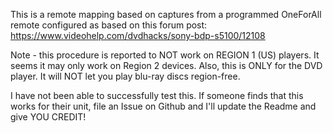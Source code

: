 This is a remote mapping based on captures from a programmed OneForAll remote configured as based on this forum post: https://www.videohelp.com/dvdhacks/sony-bdp-s5100/12108

Note - this procedure is reported to NOT work on REGION 1 (US) players.  It seems it may only work on Region 2 devices.  Also, this is ONLY for the DVD player. It will NOT let you play blu-ray discs region-free.

I have not been able to successfully test this. If someone finds that this works for their unit, file an Issue on Github and I'll update the Readme and give YOU CREDIT!
